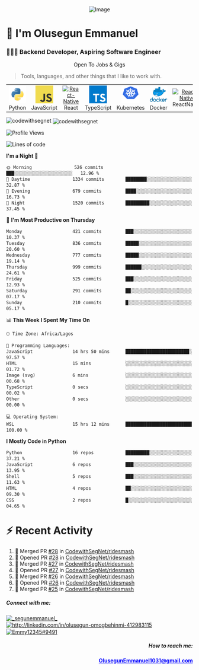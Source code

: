 <div align="center">
  <img align="center" height="200" width="1000" src="https://raw.githubusercontent.com/Schweinepriester/Schweinepriester/master/MeagerHardtofindAlbertosaurus-size_restricted.gif" alt="Image" />
</div>

<div>
  <h1 align="left">👋 I'm Olusegun Emmanuel</h1>
</div>
<h3 align="left">👨🏾‍💻 Backend Developer, Aspiring Software Engineer</h3>
<p align="center"> Open To Jobs & Gigs</p>

> Tools, languages, and other things that I like to work with.
<table>
  <tr>
    <td align="center" width="96">
      <a href="#macropower-tech">
        <img src="https://raw.githubusercontent.com/github/explore/main/topics/python/python.png" width="48" height="48" alt="Python" />
      </a>
      <br>Python
    </td>
    <td align="center" width="96">
      <a href="#macropower-tech">
        <img src="https://raw.githubusercontent.com/github/explore/main/topics/javascript/javascript.png" width="48" height="48" alt="JavaScript" />
      </a>
      <br>JavaScript
    </td>
    <td align="center" width="96">
      <a href="#macropower-tech">
        <img src="https://reactnative.dev/img/header_logo.svg" width="48" height="48" alt="React-Native" />
      </a>
      <br>React
    </td>
    <td align="center" width="96">
      <a href="#macropower-tech">
        <img src="https://raw.githubusercontent.com/github/explore/main/topics/typescript/typescript.png" width="48" height="48" alt="TypeScript" />
      </a>
      <br>TypeScript
    </td>
    <td align="center" width="96">
      <a href="#macropower-tech">
        <img src="https://raw.githubusercontent.com/cncf/artwork/master/projects/kubernetes/icon/color/kubernetes-icon-color.svg" width="48" height="48" alt="Kubernetes" />
      </a>
      <br>Kubernetes
    </td>
    <td align="center" width="96"> 
      <a href="#macropower-tech">
        <img src="https://raw.githubusercontent.com/github/explore/main/topics/docker/docker.png" width="48" height="48" alt="Docker" />
      </a>
      <br>Docker
    </td>
   <td align="center" width="96">
      <a href="#macropower-tech">
        <img src="https://reactnative.dev/img/header_logo.svg" width="48" height="48" alt="React-Native" />
      </a>
      <br>ReactNative
    </td>
     <td align="center" width="96">
      <a href="#macropower-tech">
        <img src="https://upload.wikimedia.org/wikipedia/commons/3/35/Tux.svg" width="48" height="48" alt="Linux" />
      </a>
      <br>Linux
    </td>
  </tr>
</table>


<div>
  <p><img align="left" src="https://github-readme-stats.vercel.app/api/top-langs?username=codewithsegnet&show_icons=true&locale=en&bg_color=00000000&layout=compact&hide_border=True&text_color=ffffff" alt="codewithsegnet" /></p>
<p>&nbsp;<img align="center" src="https://github-readme-stats.vercel.app/api?username=codewithsegnet&show_icons=true&locale=en&bg_color=00000000&hide_border=True&text_color=ffffff" alt="codewithsegnet" /></p>

</div>

<!--START_SECTION:wakatime-->
![Profile Views](http://img.shields.io/badge/Profile%20Views-0-blue)

![Lines of code](https://img.shields.io/badge/From%20Hello%20World%20I%27ve%20Written-25.1%20million%20lines%20of%20code-blue)

**I'm a Night 🦉** 

```text
🌞 Morning                526 commits         ███░░░░░░░░░░░░░░░░░░░░░░   12.96 % 
🌆 Daytime                1334 commits        ████████░░░░░░░░░░░░░░░░░   32.87 % 
🌃 Evening                679 commits         ████░░░░░░░░░░░░░░░░░░░░░   16.73 % 
🌙 Night                  1520 commits        █████████░░░░░░░░░░░░░░░░   37.45 % 
```
📅 **I'm Most Productive on Thursday** 

```text
Monday                   421 commits         ███░░░░░░░░░░░░░░░░░░░░░░   10.37 % 
Tuesday                  836 commits         █████░░░░░░░░░░░░░░░░░░░░   20.60 % 
Wednesday                777 commits         █████░░░░░░░░░░░░░░░░░░░░   19.14 % 
Thursday                 999 commits         ██████░░░░░░░░░░░░░░░░░░░   24.61 % 
Friday                   525 commits         ███░░░░░░░░░░░░░░░░░░░░░░   12.93 % 
Saturday                 291 commits         ██░░░░░░░░░░░░░░░░░░░░░░░   07.17 % 
Sunday                   210 commits         █░░░░░░░░░░░░░░░░░░░░░░░░   05.17 % 
```


📊 **This Week I Spent My Time On** 

```text
🕑︎ Time Zone: Africa/Lagos

💬 Programming Languages: 
JavaScript               14 hrs 50 mins      ████████████████████████░   97.57 % 
HTML                     15 mins             ░░░░░░░░░░░░░░░░░░░░░░░░░   01.72 % 
Image (svg)              6 mins              ░░░░░░░░░░░░░░░░░░░░░░░░░   00.68 % 
TypeScript               0 secs              ░░░░░░░░░░░░░░░░░░░░░░░░░   00.02 % 
Other                    0 secs              ░░░░░░░░░░░░░░░░░░░░░░░░░   00.00 % 

💻 Operating System: 
WSL                      15 hrs 12 mins      █████████████████████████   100.00 % 
```

**I Mostly Code in Python** 

```text
Python                   16 repos            █████████░░░░░░░░░░░░░░░░   37.21 % 
JavaScript               6 repos             ███░░░░░░░░░░░░░░░░░░░░░░   13.95 % 
Shell                    5 repos             ███░░░░░░░░░░░░░░░░░░░░░░   11.63 % 
HTML                     4 repos             ██░░░░░░░░░░░░░░░░░░░░░░░   09.30 % 
CSS                      2 repos             █░░░░░░░░░░░░░░░░░░░░░░░░   04.65 % 
```




<!--END_SECTION:wakatime-->


# ⚡ Recent Activity
<!--START_SECTION:activity-->
1. 🎉 Merged PR [#28](https://github.com/CodewithSegNet/ridesmash/pull/28) in [CodewithSegNet/ridesmash](https://github.com/CodewithSegNet/ridesmash)
2. 💪 Opened PR [#28](https://github.com/CodewithSegNet/ridesmash/pull/28) in [CodewithSegNet/ridesmash](https://github.com/CodewithSegNet/ridesmash)
3. 🎉 Merged PR [#27](https://github.com/CodewithSegNet/ridesmash/pull/27) in [CodewithSegNet/ridesmash](https://github.com/CodewithSegNet/ridesmash)
4. 💪 Opened PR [#27](https://github.com/CodewithSegNet/ridesmash/pull/27) in [CodewithSegNet/ridesmash](https://github.com/CodewithSegNet/ridesmash)
5. 🎉 Merged PR [#26](https://github.com/CodewithSegNet/ridesmash/pull/26) in [CodewithSegNet/ridesmash](https://github.com/CodewithSegNet/ridesmash)
6. 💪 Opened PR [#26](https://github.com/CodewithSegNet/ridesmash/pull/26) in [CodewithSegNet/ridesmash](https://github.com/CodewithSegNet/ridesmash)
7. 🎉 Merged PR [#25](https://github.com/CodewithSegNet/ridesmash/pull/25) in [CodewithSegNet/ridesmash](https://github.com/CodewithSegNet/ridesmash)
<!--END_SECTION:activity-->


<h5 align="left">Connect with me:</h5>
<p align="left">
<a href="https://twitter.com/_segunemmanuel_" target="blank"><img align="center" src="https://raw.githubusercontent.com/rahuldkjain/github-profile-readme-generator/master/src/images/icons/Social/twitter.svg" alt="_segunemmanuel_" height="30" width="40" /></a>
<a href="https://linkedin.com/in/http://linkedin.com/in/olusegun-omogbehinmi-412983115" target="blank"><img align="center" src="https://raw.githubusercontent.com/rahuldkjain/github-profile-readme-generator/master/src/images/icons/Social/linked-in-alt.svg" alt="http://linkedin.com/in/olusegun-omogbehinmi-412983115" height="30" width="40" /></a>
<a href="https://discord.gg/Emmy12345#9491" target="blank"><img align="center" src="https://raw.githubusercontent.com/rahuldkjain/github-profile-readme-generator/master/src/images/icons/Social/discord.svg" alt="Emmy12345#9491" height="30" width="40" /></a>

   <div style="flex: 1; text-align: right;">
    <h5>How to reach me:</h5>
    <a href="mailto:OlusegunEmmanuel1031@gmail.com" style="color: blue; font-weight: bold;">OlusegunEmmanuel1031@gmail.com</a>
  </div>
</p>
